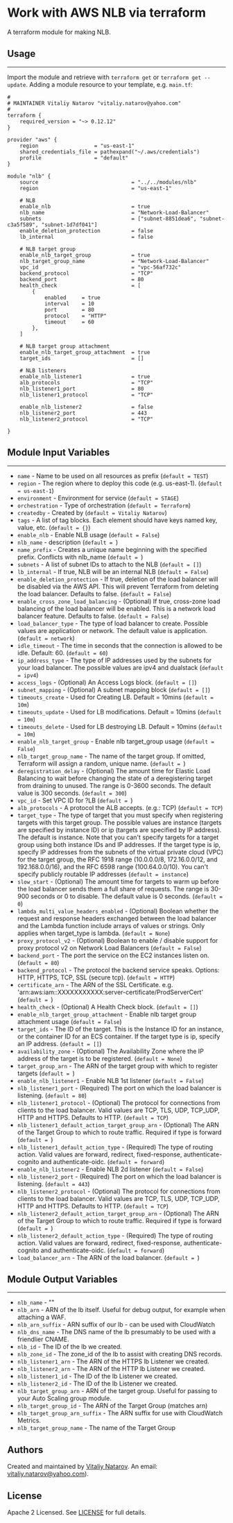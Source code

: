 # Work with AWS NLB via terraform

A terraform module for making NLB.


## Usage
----------------------
Import the module and retrieve with ```terraform get``` or ```terraform get --update```. Adding a module resource to your template, e.g. `main.tf`:

```
#
# MAINTAINER Vitaliy Natarov "vitaliy.natarov@yahoo.com"
#
terraform {
    required_version = "~> 0.12.12"
}

provider "aws" {
    region                  = "us-east-1"
    shared_credentials_file = pathexpand("~/.aws/credentials")
    profile                 = "default"
}

module "nlb" {
    source                              = "../../modules/nlb"
    region                              = "us-east-1"

    # NLB
    enable_nlb                          = true
    nlb_name                            = "Network-Load-Balancer"
    subnets                             = ["subnet-8851dea6", "subnet-c3a5f589", "subnet-1d7df041"]
    enable_deletion_protection          = false
    lb_internal                         = false

    # NLB target group
    enable_nlb_target_group             = true
    nlb_target_group_name               = "Network-Load-Balancer"
    vpc_id                              = "vpc-56af732c"
    backend_protocol                    = "TCP"
    backend_port                        = 80
    health_check                        = [
        {
            enabled     = true
            interval    = 10
            port        = 80
            protocol    = "HTTP"
            timeout     = 60
        },
    ]

    # NLB target group attachment
    enable_nlb_target_group_attachment  = true
    target_ids                          = []

    # NLB listeners
    enable_nlb_listener1                = true
    alb_protocols                       = "TCP"
    nlb_listener1_port                  = 80
    nlb_listener1_protocol              = "TCP"

    enable_nlb_listener2                = false
    nlb_listener2_port                  = 443
    nlb_listener2_protocol              = "TCP"

}
```

## Module Input Variables
----------------------
- `name` - Name to be used on all resources as prefix (`default = TEST`)
- `region` - The region where to deploy this code (e.g. us-east-1). (`default = us-east-1`)
- `environment` - Environment for service (`default = STAGE`)
- `orchestration` - Type of orchestration (`default = Terraform`)
- `createdby` - Created by (`default = Vitaliy Natarov`)
- `tags` - A list of tag blocks. Each element should have keys named key, value, etc. (`default = {}`)
- `enable_nlb` - Enable NLB usage (`default = False`)
- `nlb_name` - description (`default = `)
- `name_prefix` - Creates a unique name beginning with the specified prefix. Conflicts with nlb_name (`default = `)
- `subnets` - A list of subnet IDs to attach to the NLB (`default = []`)
- `lb_internal` - If true, NLB will be an internal NLB (`default = False`)
- `enable_deletion_protection` - If true, deletion of the load balancer will be disabled via the AWS API. This will prevent Terraform from deleting the load balancer. Defaults to false. (`default = False`)
- `enable_cross_zone_load_balancing` - (Optional) If true, cross-zone load balancing of the load balancer will be enabled. This is a network load balancer feature. Defaults to false. (`default = False`)
- `load_balancer_type` - The type of load balancer to create. Possible values are application or network. The default value is application. (`default = network`)
- `idle_timeout` - The time in seconds that the connection is allowed to be idle. Default: 60. (`default = 60`)
- `ip_address_type` - The type of IP addresses used by the subnets for your load balancer. The possible values are ipv4 and dualstack (`default = ipv4`)
- `access_logs` - (Optional) An Access Logs block. (`default = []`)
- `subnet_mapping` - (Optional) A subnet mapping block (`default = []`)
- `timeouts_create` - Used for Creating LB. Default = 10mins (`default = 10m`)
- `timeouts_update` - Used for LB modifications. Default = 10mins (`default = 10m`)
- `timeouts_delete` - Used for LB destroying LB. Default = 10mins (`default = 10m`)
- `enable_nlb_target_group` - Enable nlb target_group usage (`default = False`)
- `nlb_target_group_name` - The name of the target group. If omitted, Terraform will assign a random, unique name. (`default = `)
- `deregistration_delay` -  (Optional) The amount time for Elastic Load Balancing to wait before changing the state of a deregistering target from draining to unused. The range is 0-3600 seconds. The default value is 300 seconds. (`default = 300`)
- `vpc_id` - Set VPC ID for ?LB (`default = `)
- `alb_protocols` - A protocol the ALB accepts. (e.g.: TCP) (`default = TCP`)
- `target_type` - The type of target that you must specify when registering targets with this target group. The possible values are instance (targets are specified by instance ID) or ip (targets are specified by IP address). The default is instance. Note that you can't specify targets for a target group using both instance IDs and IP addresses. If the target type is ip, specify IP addresses from the subnets of the virtual private cloud (VPC) for the target group, the RFC 1918 range (10.0.0.0/8, 172.16.0.0/12, and 192.168.0.0/16), and the RFC 6598 range (100.64.0.0/10). You can't specify publicly routable IP addresses (`default = instance`)
- `slow_start` - (Optional) The amount time for targets to warm up before the load balancer sends them a full share of requests. The range is 30-900 seconds or 0 to disable. The default value is 0 seconds. (`default = 0`)
- `lambda_multi_value_headers_enabled` - (Optional) Boolean whether the request and response headers exchanged between the load balancer and the Lambda function include arrays of values or strings. Only applies when target_type is lambda. (`default = None`)
- `proxy_protocol_v2` - (Optional) Boolean to enable / disable support for proxy protocol v2 on Network Load Balancers (`default = False`)
- `backend_port` - The port the service on the EC2 instances listen on. (`default = 80`)
- `backend_protocol` - The protocol the backend service speaks. Options: HTTP, HTTPS, TCP, SSL (secure tcp). (`default = HTTP`)
- `certificate_arn` - The ARN of the SSL Certificate. e.g. 'arn:aws:iam::XXXXXXXXXXX:server-certificate/ProdServerCert' (`default = `)
- `health_check` - (Optional) A Health Check block. (`default = []`)
- `enable_nlb_target_group_attachment` - Enable nlb target group attachment usage (`default = False`)
- `target_ids` - The ID of the target. This is the Instance ID for an instance, or the container ID for an ECS container. If the target type is ip, specify an IP address. (`default = []`)
- `availability_zone` - (Optional) The Availability Zone where the IP address of the target is to be registered. (`default = None`)
- `target_group_arn` - The ARN of the target group with which to register targets (`default = `)
- `enable_nlb_listener1` - Enable NLB 1st listener (`default = False`)
- `nlb_listener1_port` - (Required) The port on which the load balancer is listening. (`default = 80`)
- `nlb_listener1_protocol` - (Optional) The protocol for connections from clients to the load balancer. Valid values are TCP, TLS, UDP, TCP_UDP, HTTP and HTTPS. Defaults to HTTP. (`default = TCP`)
- `nlb_listener1_default_action_target_group_arn` - (Optional) The ARN of the Target Group to which to route traffic. Required if type is forward (`default = `)
- `nlb_listener1_default_action_type` - (Required) The type of routing action. Valid values are forward, redirect, fixed-response, authenticate-cognito and authenticate-oidc. (`default = forward`)
- `enable_nlb_listener2` - Enable NLB 2d listener (`default = False`)
- `nlb_listener2_port` - (Required) The port on which the load balancer is listening. (`default = 443`)
- `nlb_listener2_protocol` - (Optional) The protocol for connections from clients to the load balancer. Valid values are TCP, TLS, UDP, TCP_UDP, HTTP and HTTPS. Defaults to HTTP. (`default = TCP`)
- `nlb_listener2_default_action_target_group_arn` - (Optional) The ARN of the Target Group to which to route traffic. Required if type is forward (`default = `)
- `nlb_listener2_default_action_type` - (Required) The type of routing action. Valid values are forward, redirect, fixed-response, authenticate-cognito and authenticate-oidc. (`default = forward`)
- `load_balancer_arn` - The ARN of the load balancer. (`default = `)

## Module Output Variables
----------------------
- `nlb_name` - ""
- `nlb_arn` - ARN of the lb itself. Useful for debug output, for example when attaching a WAF.
- `nlb_arn_suffix` - ARN suffix of our lb - can be used with CloudWatch
- `nlb_dns_name` - The DNS name of the lb presumably to be used with a friendlier CNAME.
- `nlb_id` - The ID of the lb we created.
- `nlb_zone_id` - The zone_id of the lb to assist with creating DNS records.
- `nlb_listener1_arn` - The ARN of the HTTPS lb Listener we created.
- `nlb_listener2_arn` - The ARN of the HTTP lb Listener we created.
- `nlb_listener1_id` - The ID of the lb Listener we created.
- `nlb_listener2_id` - The ID of the lb Listener we created.
- `nlb_target_group_arn` - ARN of the target group. Useful for passing to your Auto Scaling group module.
- `nlb_target_group_id` - The ARN of the Target Group (matches arn)
- `nlb_target_group_arn_suffix` - The ARN suffix for use with CloudWatch Metrics.
- `nlb_target_group_name` - The name of the Target Group


## Authors

Created and maintained by [Vitaliy Natarov](https://github.com/SebastianUA). An email: [vitaliy.natarov@yahoo.com](vitaliy.natarov@yahoo.com)).

## License

Apache 2 Licensed. See [LICENSE](https://github.com/SebastianUA/terraform/blob/master/LICENSE) for full details.
